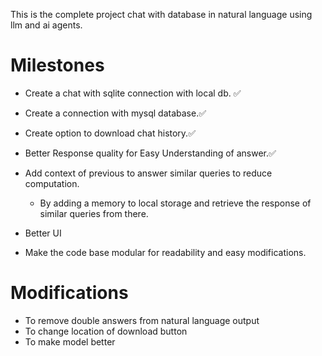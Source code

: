 This is the complete project chat with database in natural language using llm and ai agents.


# Milestones
- Create a chat with sqlite connection with local db. ✅
- Create a connection with mysql database.✅
- Create option to download chat history.✅
- Better Response quality for Easy Understanding of answer.✅
- Add context of previous to answer similar queries to reduce computation.
    - By adding a memory to local storage and retrieve the response of similar queries from there.

- Better UI
- Make the code base modular for readability and easy modifications.


# Modifications

- To remove double answers from natural language output
- To change location of download button 
- To make model better
